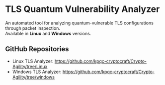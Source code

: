 # TLS Quantum Vulnerability Analyzer

An automated tool for analyzing quantum-vulnerable TLS configurations through packet inspection.   
Available in **Linux** and **Windows** versions.

## GitHub Repositories

- Linux TLS Analyzer: https://github.com/kpqc-cryptocraft/Crypto-Agility/tree/Linux
- Windows TLS Analyzer: https://github.com/kpqc-cryptocraft/Crypto-Agility/tree/windows
